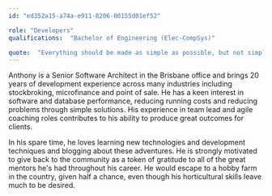 ```yaml
---
id: "ed352a15-a74a-e911-8206-00155d01ef52"

role: "Developers"
qualifications:  "Bachelor of Engineering (Elec-CompSys)"

quote:  "Everything should be made as simple as possible, but not simpler."
---
```


Anthony is a Senior Software Architect in the Brisbane office and brings 20 years of development experience across many industries including stockbroking, microfinance and point of sale. He has a keen interest in software and database performance, reducing running costs and reducing problems through simple solutions. His experience in team lead and agile coaching roles contributes to his ability to produce great outcomes for clients.  

In his spare time, he loves learning new technologies and development techniques and blogging about these adventures. He is strongly motivated to give back to the community as a token of gratitude to all of the great mentors he's had throughout his career. He would escape to a hobby farm in the country, given half a chance, even though his horticultural skills leave much to be desired.  
